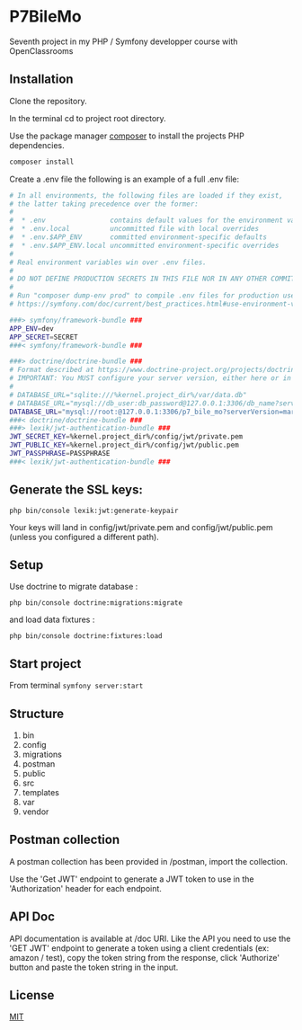 # P7BileMo

Seventh project in my PHP / Symfony developper course with OpenClassrooms

## Installation

Clone the repository.

In the terminal cd to project root directory.

Use the package manager [composer](https://getcomposer.org/download/) to install the projects PHP dependencies.

```bash
composer install
```

Create a .env file the following is an example of a full .env file:

```bash
# In all environments, the following files are loaded if they exist,
# the latter taking precedence over the former:
#
#  * .env                contains default values for the environment variables needed by the app
#  * .env.local          uncommitted file with local overrides
#  * .env.$APP_ENV       committed environment-specific defaults
#  * .env.$APP_ENV.local uncommitted environment-specific overrides
#
# Real environment variables win over .env files.
#
# DO NOT DEFINE PRODUCTION SECRETS IN THIS FILE NOR IN ANY OTHER COMMITTED FILES.
#
# Run "composer dump-env prod" to compile .env files for production use (requires symfony/flex >=1.2).
# https://symfony.com/doc/current/best_practices.html#use-environment-variables-for-infrastructure-configuration

###> symfony/framework-bundle ###
APP_ENV=dev
APP_SECRET=SECRET
###< symfony/framework-bundle ###

###> doctrine/doctrine-bundle ###
# Format described at https://www.doctrine-project.org/projects/doctrine-dbal/en/latest/reference/configuration.html#connecting-using-a-url
# IMPORTANT: You MUST configure your server version, either here or in config/packages/doctrine.yaml
#
# DATABASE_URL="sqlite:///%kernel.project_dir%/var/data.db"
# DATABASE_URL="mysql://db_user:db_password@127.0.0.1:3306/db_name?serverVersion=5.7"
DATABASE_URL="mysql://root:@127.0.0.1:3306/p7_bile_mo?serverVersion=mariadb-10.4.10"
###< doctrine/doctrine-bundle ###
###> lexik/jwt-authentication-bundle ###
JWT_SECRET_KEY=%kernel.project_dir%/config/jwt/private.pem
JWT_PUBLIC_KEY=%kernel.project_dir%/config/jwt/public.pem
JWT_PASSPHRASE=PASSPHRASE
###< lexik/jwt-authentication-bundle ###
```

## Generate the SSL keys:

`php bin/console lexik:jwt:generate-keypair`

Your keys will land in config/jwt/private.pem and config/jwt/public.pem (unless you configured a different path).

## Setup

Use doctrine to migrate database :

`php bin/console doctrine:migrations:migrate`

and load data fixtures :

`php bin/console doctrine:fixtures:load`

## Start project

From terminal `symfony server:start`

## Structure

1. bin
2. config
3. migrations
4. postman
5. public
6. src
7. templates
8. var
9. vendor

## Postman collection

A postman collection has been provided in /postman, import the collection.

Use the 'Get JWT' endpoint to generate a JWT token to use in the 'Authorization' header for each endpoint.

## API Doc

API documentation is available at /doc URI. Like the API you need to use the 'GET JWT' endpoint to generate a token
using a client credentials (ex: amazon / test), copy the token string from the response, click 'Authorize' button and
paste the token string in the input.

## License

[MIT](https://choosealicense.com/licenses/mit/)
